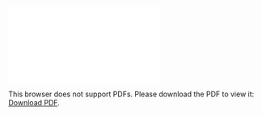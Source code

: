 <object data="christ-in-song/CIS1908pdfs/715.pdf" type="application/pdf" width="100%" height="1024px">
    <embed src="christ-in-song/CIS1908pdfs/715.pdf">
        <p>This browser does not support PDFs. Please download the PDF to view it: <a href="christ-in-song/CIS1908pdfs/715.pdf">Download PDF</a>.</p>
    </embed>
</object>
